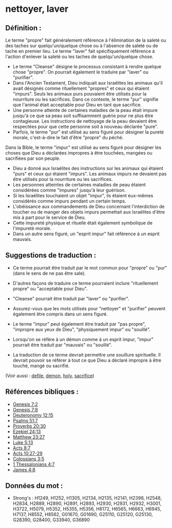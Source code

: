 # nettoyer, laver

## Définition :

Le terme "propre" fait généralement référence à l'élimination de la saleté ou des taches sur quelqu'un/quelque chose ou à l'absence de saleté ou de tache en premier lieu. Le terme "laver" fait spécifiquement référence à l'action d'enlever la saleté ou les taches de quelqu'un/quelque chose.

* Le terme "Cleanse" désigne le processus consistant à rendre quelque chose "propre". On pourrait également le traduire par "laver" ou "purifier".
* Dans l'Ancien Testament, Dieu indiquait aux Israélites les animaux qu'il avait désignés comme rituellement "propres" et ceux qui étaient "impurs". Seuls les animaux purs pouvaient être utilisés pour la nourriture ou les sacrifices. Dans ce contexte, le terme "pur" signifie que l'animal était acceptable pour Dieu en tant que sacrifice.
* Une personne atteinte de certaines maladies de la peau était impure jusqu'à ce que sa peau soit suffisamment guérie pour ne plus être contagieuse. Les instructions de nettoyage de la peau devaient être respectées pour que cette personne soit à nouveau déclarée "pure".
* Parfois, le terme "pur" est utilisé au sens figuré pour désigner la pureté morale, c'est-à-dire le fait d'être "propre" du péché.

Dans la Bible, le terme "impur" est utilisé au sens figuré pour désigner les choses que Dieu a déclarées impropres à être touchées, mangées ou sacrifiées par son peuple.

* Dieu a donné aux Israélites des instructions sur les animaux qui étaient "purs" et ceux qui étaient "impurs". Les animaux impurs ne devaient pas être utilisés pour la nourriture ou les sacrifices.
* Les personnes atteintes de certaines maladies de peau étaient considérées comme "impures" jusqu'à leur guérison.
* Si les Israélites touchaient un objet "impur", ils étaient eux-mêmes considérés comme impurs pendant un certain temps.
* L'obéissance aux commandements de Dieu concernant l'interdiction de toucher ou de manger des objets impurs permettait aux Israélites d'être mis à part pour le service de Dieu.
* Cette impureté physique et rituelle était également symbolique de l'impureté morale.
* Dans un autre sens figuré, un "esprit impur" fait référence à un esprit mauvais.

## Suggestions de traduction :

* Ce terme pourrait être traduit par le mot commun pour "propre" ou "pur" (dans le sens de ne pas être sale).
* D'autres façons de traduire ce terme pourraient inclure "rituellement propre" ou "acceptable pour Dieu".
* "Cleanse" pourrait être traduit par "laver" ou "purifier".
* Assurez-vous que les mots utilisés pour "nettoyer" et "purifier" peuvent également être compris dans un sens figuré.

* Le terme "impur" peut également être traduit par "pas propre", "impropre aux yeux de Dieu", "physiquement impur" ou "souillé".
* Lorsqu'on se réfère à un démon comme à un esprit impur, "impur" pourrait être traduit par "mauvais" ou "souillé".
* La traduction de ce terme devrait permettre une souillure spirituelle. Il devrait pouvoir se référer à tout ce que Dieu a déclaré impropre à être touché, mangé ou sacrifié.

(Voir aussi : [defile](../other/defile.md), [demon](../kt/demon.md), [holy](../kt/holy.md), [sacrifice](../other/sacrifice.md))

## Références bibliques :

* [Genesis 7:2](rc://en/tn/help/gen/07/02)
* [Genesis 7:8](rc://en/tn/help/gen/07/08)
* [Deuteronomy 12:15](rc://en/tn/help/deu/12/15)
* [Psalms 51:7](rc://en/tn/help/psa/051/07)
* [Proverbs 20:30](rc://en/tn/help/pro/20/30)
* [Ezekiel 24:13](rc://en/tn/help/ezk/24/13)
* [Matthew 23:27](rc://en/tn/help/mat/23/27)
* [Luke 5:13](rc://en/tn/help/luk/05/13)
* [Acts 8:7](rc://en/tn/help/act/08/07)
* [Acts 10:27-29](rc://en/tn/help/act/10/27)
* [Colossians 3:5](rc://en/tn/help/col/03/05)
* [1 Thessalonians 4:7](rc://en/tn/help/1th/04/07)
* [James 4:8](rc://en/tn/help/jas/04/08)

## Données du mot :

* Strong's : H1249, H1252, H1305, H2134, H2135, H2141, H2398, H2548, H2834, H2889, H2890, H2891, H2893, H2930, H2931, H2932, H3001, H3722, H5079, H5352, H5355, H5356, H6172, H6565, H6663, H6945, H7137, H8552, H8562, G01670, G01690, G25110, G25120, G25130, G28390, G28400, G33940, G36890
